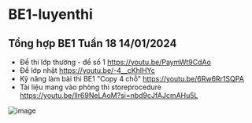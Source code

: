 # BE1-luyenthi
## Tổng hợp BE1 Tuần 18 14/01/2024
- Đề thi lớp thường - đề số 1 https://youtu.be/PaymWt9CdAo
- Đề lớp nhật https://youtu.be/-4__cKhlHYc
- Kỹ năng làm bài thi BE1 "Copy 4 chỗ" https://youtu.be/6Rw6Rr1SQPA
- Tài liệu mang vào phòng thi storeprocedure https://youtu.be/llr69NeLAoM?si=nbd9cJfAJcmAHu5L

![image](https://github.com/SokKimThanh/BE1-luyenthi/assets/20368186/2019658d-0ae5-48b1-8c17-acca1efc243c)
